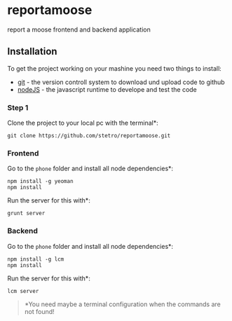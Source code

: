 reportamoose
============

report a moose frontend and backend application


Installation
------------

To get the project working on your mashine you need two things to install:

* [git](http://git-scm.com/) - the version controll system to download und upload code to github
* [nodeJS](http://nodejs.org/) - the javascript runtime to develope and test the code

### Step 1

Clone the project to your local pc with the terminal*:

``git clone https://github.com/stetro/reportamoose.git``

### Frontend

Go to the `phone` folder and install all node dependencies*:

```
npm install -g yeoman
npm install
```

Run the server for this with*:

``grunt server``

### Backend

Go to the `phone` folder and install all node dependencies*:

```
npm install -g lcm
npm install

```

Run the server for this with*:

``lcm server``

>*You need maybe a terminal configuration when the commands are not found!

